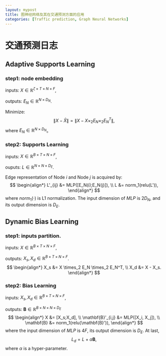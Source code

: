 ```yaml
---
layout: mypost
title: 图神经网络及其在交通预测方面的应用
categories: [Traffic prediction, Graph Neural Networks]
---
```


# 交通预测日志

## Adaptive Supports Learning

### step1: node embedding

inputs: $X \in \mathbb{R}^{\zeta \times T \times N \times F}$,

outputs: $E_N \in \mathbb{R}^{N \times D_N}$.

Minimize:
$$
\|X - \hat{X}\| = \|X - X \times_2 E_N \times_2 E_N^T\|,
$$
where $E_N \in \mathbb{R}^{N \times D_N}$。

### step2: Supports Learning

inputs: $X \in \mathbb{R}^{B \times T \times N \times F}$,

ouputs: $L \in \mathbb{R}^{N \times N \times D_E}$.

Edge representation of Node $i$ and Node $j$ is acquired by:
$$
\begin{align*}
L'_{ij} &= MLP([E_N(i);E_N(j)]), \\
L &= norm_1(relu(L')),
\end{align*}
$$
where $norm_1(\cdot)$ is L1 normalization. The input dimension of $MLP$ is $2D_N$, and its output dimension is $D_E$.



## Dynamic Bias Learning

### step1: inputs partition.

inputs: $X \in \mathbb{R}^{B \times T \times N \times F}$,

outputs: $X_s, X_d \in \mathbb{R}^{B \times T \times N \times F}$.
$$
\begin{align*}
X_s &= X \times_2 E_N \times_2 E_N^T, \\
X_d &= X - X_s. 
\end{align*}
$$

### step2: Bias Learning

inputs:  $X_s, X_d \in \mathbb{R}^{B \times T \times N \times F}$,

outputs: $\mathbf{B} \in \mathbb{R}^{B \times N \times N \times D_E}$
$$
\begin{align*}
X &= [X_s;X_d], \\
\mathbf{B}'_{i,j} &= MLP([X_i, X_j]), \\
\mathbf{B} &= norm_1(relu(\mathbf{B}')),
\end{align*}
$$
where the input dimension of $MLP$ is $4F$, its output dimension is $D_E$. At last,
$$
L_d = L + \alpha \mathbf{B},
$$
where $\alpha$ is a hyper-parameter.

